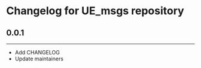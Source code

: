 # Changelog for UE_msgs repository

## 0.0.1 ##
------------------------
* Add CHANGELOG
* Update maintainers